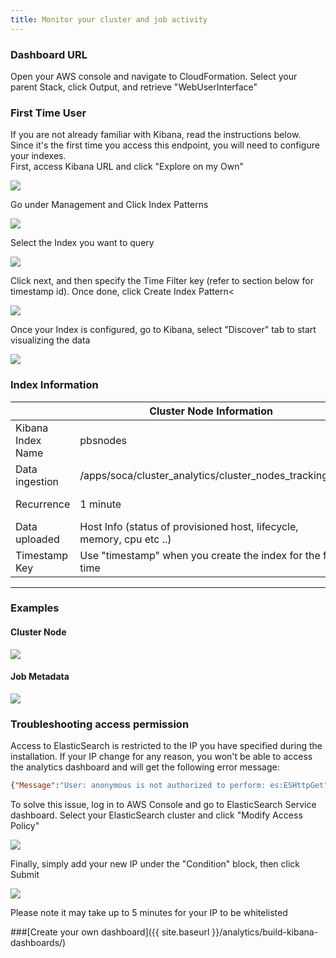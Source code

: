 ```yaml
---
title: Monitor your cluster and job activity
---
```


### Dashboard URL

Open your AWS console and navigate to CloudFormation. Select your parent Stack, click Output, and retrieve "WebUserInterface" 



### First Time User

If you are not already familiar with Kibana, read the instructions below. Since it's the first time you access this endpoint, you will need to configure your indexes.  
First, access Kibana URL and click "Explore on my Own"

![](../imgs/kibana-1.png)

Go under Management and Click Index Patterns

![](../imgs/kibana-2.png)

Select the Index you want to query

![](../imgs/kibana-3.png)

Click next, and then specify the Time Filter key (refer to section below for timestamp id). Once done, click Create Index Pattern<

![](../imgs/kibana-4.png)

Once your Index is configured, go to Kibana, select "Discover" tab to start visualizing the data

![](../imgs/kibana-5.png)

### Index Information


|  | Cluster Node Information | Job Information |
| ------------------------ | ----------- | ---------- | 
| Kibana Index Name       | pbsnodes         | jobs        | 
| Data ingestion       | /apps/soca/cluster_analytics/cluster_nodes_tracking.py         | /apps/soca/cluster_analytics/job_tracking.py        | 
| Recurrence     | 1 minute         | 1 hour **(note: job must be terminated to be shown on ElasticSearch)**       | 
| Data uploaded         | Host Info (status of provisioned host, lifecycle, memory, cpu etc ..)         | Job Info (allocated hardware, licenses, simulation cost, job owner, instance type ...)        | 
| Timestamp Key   | Use "timestamp" when you create the index for the first time         | use "stime" when you create the index for the first time        | 
____

### Examples


#### Cluster Node

![](../imgs/kibana-6.png)


#### Job Metadata

![](../imgs/kibana-7.png)

### Troubleshooting access permission

Access to ElasticSearch is restricted to the IP you have specified during the installation. If your IP change for any reason, you won't be able to access the analytics dashboard and will get the following error message:
~~~json
{"Message":"User: anonymous is not authorized to perform: es:ESHttpGet"}
~~~

To solve this issue, log in to AWS Console  and go to ElasticSearch Service dashboard. Select  your ElasticSearch cluster and click "Modify Access Policy"

![](../imgs/kibana-8.png)

Finally, simply add your new IP under the "Condition" block, then click Submit

![](../imgs/kibana-9.png)

Please note it may take up to 5 minutes for your IP to be whitelisted

###[Create your own dashboard]({{ site.baseurl }}/analytics/build-kibana-dashboards/)